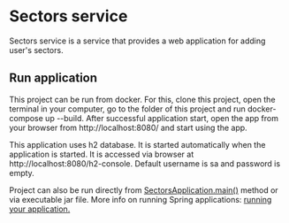 # Sectors service

Sectors service is a service that provides a web application for adding user's sectors.

## Run application

This project can be run from docker. For this, clone this project, open the terminal in your computer, go to the folder 
of this project and run docker-compose up --build. After successful application start, open the app from your browser from
http://localhost:8080/  and start using the app.

This application uses h2 database. It is started automatically when the application is started. It is accessed via
browser at http://localhost:8080/h2-console. Default username is sa and password is empty.

Project can also be run directly
from [SectorsApplication.main()](src/main/java/sectors/sectors/SectorsApplication.java)
method or via executable jar file. More info on running Spring applications:
[running your application.](https://docs.spring.io/spring-boot/docs/current/reference/html/using-boot-running-your-application.html)


